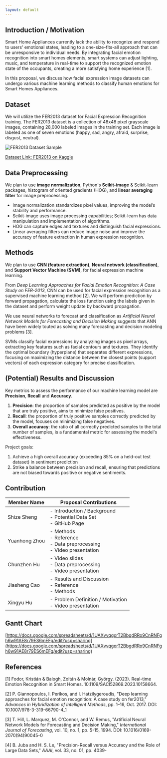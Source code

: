 ```yaml
---
layout: default
---
```


## Introduction / Motivation

Smart Home Appliances currently lack the ability to recognize and respond to users' emotional states, leading to a one-size-fits-all approach that can be unresponsive to individual needs. By integrating facial emotion recognition into smart homes elements, smart systems can adjust lighting, music, and temperature in real-time to support the recognized emotion state of the occupants, creating a more satisfying home experience [1].

In this proposal, we discuss how facial expression image datasets can undergo various machine learning methods to classify human emotions for Smart Homes Appliances.

## Dataset

We will utilize the FER2013 dataset for Facial Expression Recognition training. The FER2013 dataset is a collection of 48x48 pixel grayscale images, containing 28,000 labeled images in the training set. Each image is labeled as one of seven emotions (happy, sad, angry, afraid, surprise, disgust, neutral).

![FER2013 Dataset Sample](https://miro.medium.com/v2/resize:fit:720/format:webp/1*BVp2NO-EYaiF1GDIpBs37Q.png)

[Dataset Link: FER2013 on Kaggle](https://www.kaggle.com/datasets/msambare/fer2013/data)

## Data Preprocessing

We plan to use **image normalization**, Python's **Scikit-image** & Scikit-learn packages, histogram of oriented gradients (HOG), and **linear averaging filter** for image preprocessing.

- Image normalization standardizes pixel values, improving the model’s stability and performance.
- Scikit-image uses image processing capabilities; Scikit-learn has data manipulation and implementation of algorithms.
- HOG can capture edges and textures and distinguish facial expressions.
- Linear averaging filters can reduce image noise and improve the accuracy of feature extraction in human expression recognition.

## Methods

We plan to use **CNN (feature extraction)**, **Neural network (classification)**, and **Support Vector Machine (SVM)**, for facial expression machine learning.

From _Deep Learning Approaches for Facial Emotion Recognition: A Case Study on FER-2013_, CNN can be used for facial expression recognition as a supervised machine learning method [2]. We will perform prediction by forward propagation, calculate the loss function using the labels given in the dataset and perform weight update by backward propagation.

We use neural networks to forecast and classification as _Artificial Neural Network Models for Forecasting and Decision Making_ suggests that ANN have been widely touted as solving many forecasting and decision modeling problems [3].

SVMs classify facial expressions by analyzing images as pixel arrays, extracting key features such as facial contours and textures. They identify the optimal boundary (hyperplane) that separates different expressions, focusing on maximizing the distance between the closest points (support vectors) of each expression category for precise classification.

## (Potential) Results and Discussion

Key metrics to assess the performance of our machine learning model are **Precision**, **Recall** and **Accuracy**.

1. **Precision**: the proportion of samples predicted as positive by the model that are truly positive, aims to minimize false positives.
2. **Recall**: the proportion of truly positive samples correctly predicted by the model, focuses on minimizing false negatives.
3. **Overall accuracy**: the ratio of all correctly predicted samples to the total number of samples, is a fundamental metric for assessing the model's effectiveness.

Project goals:

1. Achieve a high overall accuracy (exceeding 85% on a held-out test dataset) in sentiment prediction
2. Strike a balance between precision and recall, ensuring that predictions are not biased towards positive or negative sentiments.

## Contribution

| Member Name   | Proposal Contributions                                                         |
| ------------- | ------------------------------------------------------------------------------ |
| Shize Sheng   | - Introduction / Background <br> - Potential Data Set <br> - GitHub Page       |
| Yuanhong Zhou | - Methods <br> - Reference <br> - Data preprocessing <br> - Video presentation |
| Chunzhen Hu   | - Video slides <br> - Data preprocessing <br> - Video presentation             |
| Jiasheng Cao  | - Results and Discussion <br> - Reference <br> - Methods                       |
| Xingyu Hu     | - Problem Definition / Motivation <br> - Video presentation                    |

## Gantt Chart

[https://docs.google.com/spreadsheets/d/1UAXvvqgorT2BbgdRRo9CnRNFgh6w91AE8r79ES6mEFg/edit?usp=sharing](https://docs.google.com/spreadsheets/d/1UAXvvqgorT2BbgdRRo9CnRNFgh6w91AE8r79ES6mEFg/edit?usp=sharing)

## References

[1] Fodor, Kristián & Balogh, Zoltán & Molnár, György. (2023). Real-time Emotion Recognition in Smart Homes. 10.1109/SACI52869.2023.10158664.

[2] P. Giannopoulos, I. Perikos, and I. Hatzilygeroudis, "Deep learning approaches for facial emotion recognition: A case study on fer2013," _Advances in Hybridization of Intelligent Methods_, pp. 1–16, Oct. 2017. DOI: 10.1007/978-3-319-66790-4_1

[3] T. Hill, L. Marquez, M. O'Connor, and W. Remus, "Artificial Neural Network Models for Forecasting and Decision Making," _International Journal of Forecasting_, vol. 10, no. 1, pp. 5-15, 1994. DOI: 10.1016/0169-2070(94)90045-0

[4] B. Juba and H. S. Le, "Precision-Recall versus Accuracy and the Role of Large Data Sets," _AAAI_, vol. 33, no. 01, pp. 4039-
